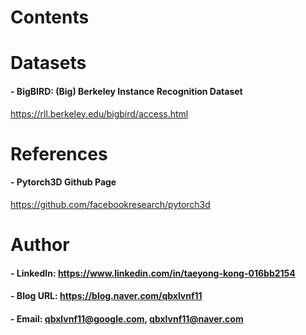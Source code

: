 
Contents
=============

  
Datasets
=============

#### - BigBIRD: (Big) Berkeley Instance Recognition Dataset

https://rll.berkeley.edu/bigbird/access.html


References
=============

#### - Pytorch3D Github Page

https://github.com/facebookresearch/pytorch3d


Author
=============

#### - LinkedIn: https://www.linkedin.com/in/taeyong-kong-016bb2154

#### - Blog URL: https://blog.naver.com/qbxlvnf11

#### - Email: qbxlvnf11@google.com, qbxlvnf11@naver.com


